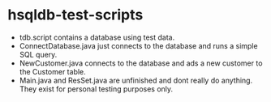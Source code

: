 # hsqldb-test-scripts

- tdb.script contains a database using test data.
- ConnectDatabase.java just connects to the database and runs a simple SQL query.
- NewCustomer.java connects to the database and ads a new customer to the Customer table.
- Main.java and ResSet.java are unfinished and dont really do anything. They exist for personal testing purposes only.
